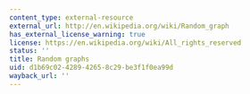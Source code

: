 ```yaml
---
content_type: external-resource
external_url: http://en.wikipedia.org/wiki/Random_graph
has_external_license_warning: true
license: https://en.wikipedia.org/wiki/All_rights_reserved
status: ''
title: Random graphs
uid: d1b69c02-4289-4265-8c29-be3f1f0ea99d
wayback_url: ''
---
```

